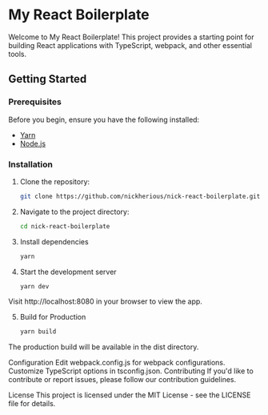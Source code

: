 # My React Boilerplate

Welcome to My React Boilerplate! This project provides a starting point for building React applications with TypeScript, webpack, and other essential tools.

## Getting Started

### Prerequisites

Before you begin, ensure you have the following installed:

- [Yarn](https://yarnpkg.com/)
- [Node.js](https://nodejs.org/)

### Installation

1. Clone the repository:

   ```bash
   git clone https://github.com/nickherious/nick-react-boilerplate.git

2. Navigate to the project directory:

    ```bash
    cd nick-react-boilerplate

3. Install dependencies

    ```bash
    yarn

4. Start the development server

    ```bash
    yarn dev
    
Visit http://localhost:8080 in your browser to view the app.

5. Build for Production

    ```bash
    yarn build

The production build will be available in the dist directory.

Configuration
Edit webpack.config.js for webpack configurations.
Customize TypeScript options in tsconfig.json.
Contributing
If you'd like to contribute or report issues, please follow our contribution guidelines.

License
This project is licensed under the MIT License - see the LICENSE file for details.
